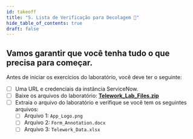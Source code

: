 ```yaml
---
id: takeoff
title: "5. Lista de Verificação para Decolagem 🚀"
hide_table_of_contents: true
draft: false
---
```


## Vamos garantir que você tenha tudo o que precisa para começar.

Antes de iniciar os exercícios do laboratório, você deve ter o seguinte:

- [ ] Uma URL e credenciais da instância ServiceNow.
- [ ] Baixe os arquivos do laboratório: **[Telework_Lab_Files.zip](../downloads/Telework_Lab_Files.zip)**
- [ ] Extraia o arquivo do laboratório e verifique se você tem os seguintes arquivos:
   - [ ] Arquivo 1: `App_Logo.png`
   - [ ] Arquivo 2: `Form_Annotation.docx`
   - [ ] Arquivo 3: `Telework_Data.xlsx`
